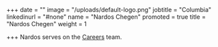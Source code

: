 +++
date = ""
image = "/uploads/default-logo.png"
jobtitle = "Columbia"
linkedinurl = "#none"
name = "Nardos Chegen"
promoted = true
title = "Nardos Chegen"
weight = 1

+++
Nardos serves on the [Careers](/services/careers "careers") team.